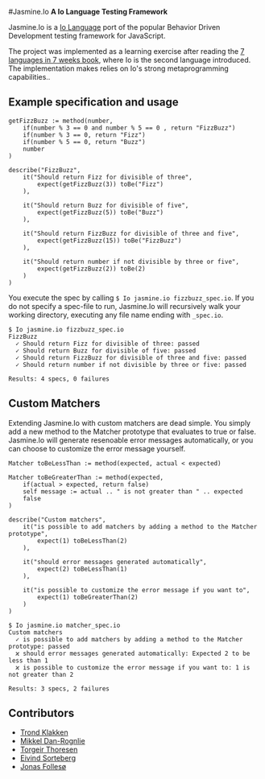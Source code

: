 #Jasmine.Io
**A Io Language Testing Framework**

Jasmine.Io is a [Io Language](http://www.iolanguage.com) port of the popular Behavior Driven Development testing framework for JavaScript.

The project was implemented as a learning exercise after reading the [7 languages in 7 weeks book](http://pragprog.com/book/btlang/seven-languages-in-seven-weeks), where Io is the second language introduced. The implementation makes relies on Io's strong metaprogramming capabilities..

## Example specification and usage ##
```Io
getFizzBuzz := method(number,
	if(number % 3 == 0 and number % 5 == 0 , return "FizzBuzz")
	if(number % 3 == 0, return "Fizz")
	if(number % 5 == 0, return "Buzz")
	number
)

describe("FizzBuzz",
	it("Should return Fizz for divisible of three",
		expect(getFizzBuzz(3)) toBe("Fizz")
	),

	it("Should return Buzz for divisible of five",
		expect(getFizzBuzz(5)) toBe("Buzz")
	),

	it("Should return FizzBuzz for divisible of three and five",
		expect(getFizzBuzz(15)) toBe("FizzBuzz")
	),

	it("Should return number if not divisible by three or five",
		expect(getFizzBuzz(2)) toBe(2)
	)
)
```

You execute the spec by calling ``$ Io jasmine.io fizzbuzz_spec.io``. If you do not specify a spec-file to run, Jasmine.Io will recursively walk your working directory, executing any file name ending with ``_spec.io``.

```
$ Io jasmine.io fizzbuzz_spec.io 
FizzBuzz
  ✓ Should return Fizz for divisible of three: passed
  ✓ Should return Buzz for divisible of five: passed
  ✓ Should return FizzBuzz for divisible of three and five: passed
  ✓ Should return number if not divisible by three or five: passed

Results: 4 specs, 0 failures
```

## Custom Matchers ##
Extending Jasmine.Io with custom matchers are dead simple. You simply add a new method to the Matcher prototype that evaluates to true or false. Jasmine.Io will generate resenoable error messages automatically, or you can choose to customize the error message yourself.

```Io
Matcher toBeLessThan := method(expected, actual < expected)

Matcher toBeGreaterThan := method(expected,
	if(actual > expected, return false)
	self message := actual .. " is not greater than " .. expected
	false
)

describe("Custom matchers",
	it("is possible to add matchers by adding a method to the Matcher prototype",
		expect(1) toBeLessThan(2)		
	),	

	it("should error messages generated automatically",
		expect(2) toBeLessThan(1)
	),

	it("is possible to customize the error message if you want to",
		expect(1) toBeGreaterThan(2)
	)
)
```

```
$ Io jasmine.io matcher_spec.io 
Custom matchers
  ✓ is possible to add matchers by adding a method to the Matcher prototype: passed
  ϰ should error messages generated automatically: Expected 2 to be less than 1
  ϰ is possible to customize the error message if you want to: 1 is not greater than 2

Results: 3 specs, 2 failures
```

## Contributors ##
- [Trond Klakken](https://twitter.com/trondkla)
- [Mikkel Dan-Rognlie](https://twitter.com/mikkelbd/)
- [Torgeir Thoresen](https://twitter.com/torgeir)
- [Eivind Sorteberg](https://twitter.com/sorteberg)
- [Jonas Follesø](https://twitter.com/follesoe)






